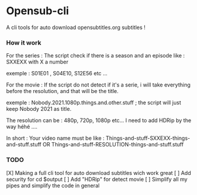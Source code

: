 # Opensub-cli
A cli tools for auto download opensubtitles.org subtitles ! 

### How it work 

For the series : 
  The script check if there is a season and an episode like : SXXEXX with X a number
  
  exemple : S01E01 , S04E10, S12E56 etc ...
  
For the movie : 
  If the script do not detect if it's a serie, i will take everything before the resolution, and that will be the title.
  
  exemple : Nobody.2021.1080p.things.and.other.stuff ; the script will just keep Nobody 2021 as title.
  
  The resolution can be : 480p, 720p, 1080p etc... I need to add HDRip by the way héhé ....
  
 In short : 
   Your video name must be like :
   Things-and-stuff-SXXEXX-things-and-stuff.stuff
   OR 
   Things-and-stuff-RESOLUTION-things-and-stuff.stuff
 
 
### TODO 

[X] Making a full cli tool for auto download subtitles wich work great 
[ ] Add security for cd $output 
[ ] Add "HDRip" for detect movie
[ ] Simplify all my pipes and simplify the code in general  
